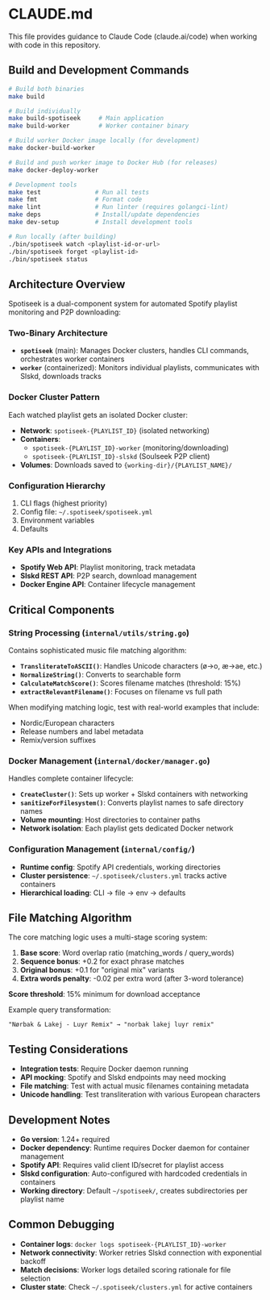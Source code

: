 # CLAUDE.md

This file provides guidance to Claude Code (claude.ai/code) when working with code in this repository.

## Build and Development Commands

```bash
# Build both binaries
make build

# Build individually
make build-spotiseek     # Main application
make build-worker        # Worker container binary

# Build worker Docker image locally (for development)
make docker-build-worker

# Build and push worker image to Docker Hub (for releases)
make docker-deploy-worker

# Development tools
make test               # Run all tests
make fmt                # Format code
make lint               # Run linter (requires golangci-lint)
make deps               # Install/update dependencies
make dev-setup          # Install development tools

# Run locally (after building)
./bin/spotiseek watch <playlist-id-or-url>
./bin/spotiseek forget <playlist-id>
./bin/spotiseek status
```

## Architecture Overview

Spotiseek is a dual-component system for automated Spotify playlist monitoring and P2P downloading:

### Two-Binary Architecture
- **`spotiseek`** (main): Manages Docker clusters, handles CLI commands, orchestrates worker containers
- **`worker`** (containerized): Monitors individual playlists, communicates with Slskd, downloads tracks

### Docker Cluster Pattern
Each watched playlist gets an isolated Docker cluster:
- **Network**: `spotiseek-{PLAYLIST_ID}` (isolated networking)
- **Containers**:
  - `spotiseek-{PLAYLIST_ID}-worker` (monitoring/downloading)
  - `spotiseek-{PLAYLIST_ID}-slskd` (Soulseek P2P client)
- **Volumes**: Downloads saved to `{working-dir}/{PLAYLIST_NAME}/`

### Configuration Hierarchy
1. CLI flags (highest priority)
2. Config file: `~/.spotiseek/spotiseek.yml`
3. Environment variables
4. Defaults

### Key APIs and Integrations
- **Spotify Web API**: Playlist monitoring, track metadata
- **Slskd REST API**: P2P search, download management
- **Docker Engine API**: Container lifecycle management

## Critical Components

### String Processing (`internal/utils/string.go`)
Contains sophisticated music file matching algorithm:
- **`TransliterateToASCII()`**: Handles Unicode characters (ø→o, æ→ae, etc.)
- **`NormalizeString()`**: Converts to searchable form
- **`CalculateMatchScore()`**: Scores filename matches (threshold: 15%)
- **`extractRelevantFilename()`**: Focuses on filename vs full path

When modifying matching logic, test with real-world examples that include:
- Nordic/European characters
- Release numbers and label metadata
- Remix/version suffixes

### Docker Management (`internal/docker/manager.go`)
Handles complete container lifecycle:
- **`CreateCluster()`**: Sets up worker + Slskd containers with networking
- **`sanitizeForFilesystem()`**: Converts playlist names to safe directory names
- **Volume mounting**: Host directories to container paths
- **Network isolation**: Each playlist gets dedicated Docker network

### Configuration Management (`internal/config/`)
- **Runtime config**: Spotify API credentials, working directories
- **Cluster persistence**: `~/.spotiseek/clusters.yml` tracks active containers
- **Hierarchical loading**: CLI → file → env → defaults

## File Matching Algorithm

The core matching logic uses a multi-stage scoring system:
1. **Base score**: Word overlap ratio (matching_words / query_words)
2. **Sequence bonus**: +0.2 for exact phrase matches
3. **Original bonus**: +0.1 for "original mix" variants
4. **Extra words penalty**: -0.02 per extra word (after 3-word tolerance)

**Score threshold**: 15% minimum for download acceptance

Example query transformation:
```
"Nørbak & Lakej - Luyr Remix" → "norbak lakej luyr remix"
```

## Testing Considerations

- **Integration tests**: Require Docker daemon running
- **API mocking**: Spotify and Slskd endpoints may need mocking
- **File matching**: Test with actual music filenames containing metadata
- **Unicode handling**: Test transliteration with various European characters

## Development Notes

- **Go version**: 1.24+ required
- **Docker dependency**: Runtime requires Docker daemon for container management
- **Spotify API**: Requires valid client ID/secret for playlist access
- **Slskd configuration**: Auto-configured with hardcoded credentials in containers
- **Working directory**: Default `~/spotiseek/`, creates subdirectories per playlist name

## Common Debugging

- **Container logs**: `docker logs spotiseek-{PLAYLIST_ID}-worker`
- **Network connectivity**: Worker retries Slskd connection with exponential backoff
- **Match decisions**: Worker logs detailed scoring rationale for file selection
- **Cluster state**: Check `~/.spotiseek/clusters.yml` for active containers